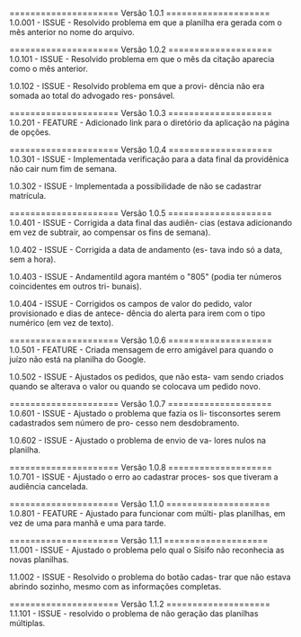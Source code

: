 ===================== Versão 1.0.1 ====================
1.0.001 - ISSUE - Resolvido problema em que a planilha
    era gerada com o mês anterior no nome do arquivo.

===================== Versão 1.0.2 ====================
1.0.101 - ISSUE - Resolvido problema em que o mês da
    citação aparecia como o mês anterior.

1.0.102 - ISSUE - Resolvido problema em que a provi-
    dência não era somada ao total do advogado res-
    ponsável.

===================== Versão 1.0.3 ====================
1.0.201 - FEATURE - Adicionado link para o diretório da
    aplicação na página de opções.

===================== Versão 1.0.4 ====================
1.0.301 - ISSUE - Implementada verificação para a data
    final da providênica não cair num fim de semana.

1.0.302 - ISSUE - Implementada a possibilidade de não
    se cadastrar matrícula.

===================== Versão 1.0.5 ====================
1.0.401 - ISSUE - Corrigida a data final das audiên-
    cias (estava adicionando em vez de subtrair, ao
    compensar os fins de semana).

1.0.402 - ISSUE - Corrigida a data de andamento (es-
    tava indo só a data, sem a hora).

1.0.403 - ISSUE - AndamentiId agora mantém o "805"
    (podia ter números coincidentes em outros tri-
    bunais).

1.0.404 - ISSUE - Corrigidos os campos de valor do
    pedido, valor provisionado e dias de antece-
    dência do alerta para irem com o tipo numérico
    (em vez de texto).

===================== Versão 1.0.6 ====================
1.0.501 - FEATURE - Criada mensagem de erro amigável
    para quando o juízo não está na planilha do Google.

1.0.502 - ISSUE - Ajustados os pedidos, que não esta-
    vam sendo criados quando se alterava o valor ou
    quando se colocava um pedido novo.

===================== Versão 1.0.7 ====================
1.0.601 - ISSUE - Ajustado o problema que fazia os li-
    tisconsortes serem cadastrados sem número de pro-
    cesso nem desdobramento.

1.0.602 - ISSUE - Ajustado o problema de envio de va-
    lores nulos na planilha.

===================== Versão 1.0.8 ====================
1.0.701 - ISSUE - Ajustado o erro ao cadastrar proces-
    sos que tiveram a audiência cancelada.

===================== Versão 1.1.0 ====================
1.0.801 - FEATURE - Ajustado para funcionar com múlti-
  plas planilhas, em vez de uma para manhã e uma para
  tarde.

===================== Versão 1.1.1 ====================
1.1.001 - ISSUE - Ajustado o problema pelo qual o
  Sísifo não reconhecia as novas planilhas.

1.1.002 - ISSUE - Resolvido o problema do botão cadas-
  trar que não estava abrindo sozinho, mesmo com as
  informações completas.

===================== Versão 1.1.2 ====================
1.1.101 - ISSUE - resolvido o problema de não geração
  das planilhas múltiplas.

